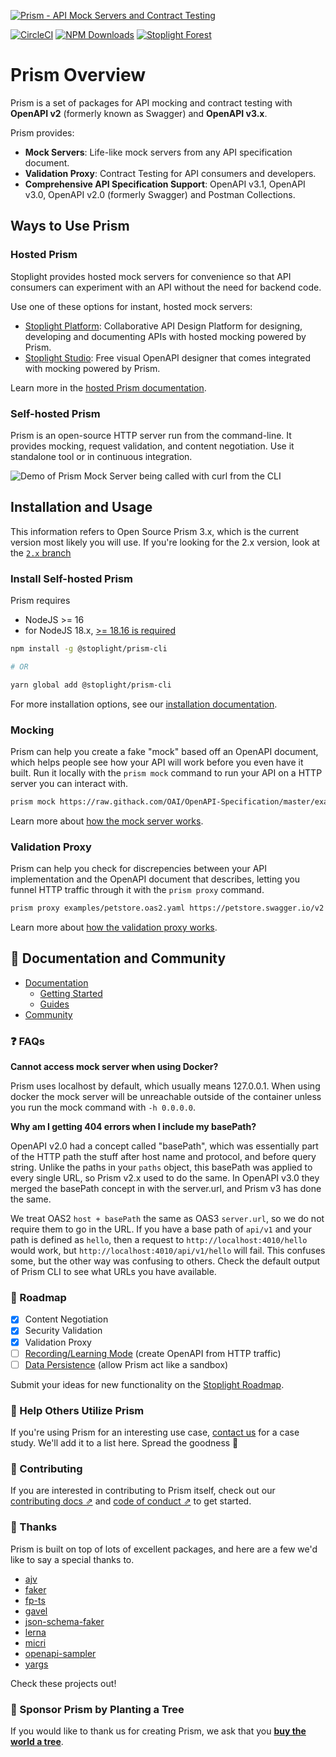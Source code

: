 [![Prism - API Mock Servers and Contract Testing](examples/readme-header.svg)][mocking_landing_page]

[![CircleCI][circle_ci_image]][circle_ci]
[![NPM Downloads][npm_image]][npm]
[![Stoplight Forest](https://img.shields.io/ecologi/trees/stoplightinc)][stoplight_forest]

# Prism Overview

Prism is a set of packages for API mocking and contract testing with **OpenAPI v2** (formerly known as Swagger) and **OpenAPI v3.x**.

Prism provides:

- **Mock Servers**: Life-like mock servers from any API specification document.
- **Validation Proxy**: Contract Testing for API consumers and developers.
- **Comprehensive API Specification Support**: OpenAPI v3.1, OpenAPI v3.0, OpenAPI v2.0 (formerly Swagger) and Postman Collections.

## Ways to Use Prism

### Hosted Prism

Stoplight provides hosted mock servers for convenience so that API consumers can experiment with an API without the need for backend code.

Use one of these options for instant, hosted mock servers:

- [Stoplight Platform](https://stoplight.io/?utm_source=github.com&utm_medium=referral&utm_campaign=github_repo_prism): Collaborative API Design Platform for designing, developing and documenting APIs with hosted mocking powered by Prism.
- [Stoplight Studio](https://stoplight.io/studio/?utm_source=github.com&utm_medium=referral&utm_campaign=github_repo_prism): Free visual OpenAPI designer that comes integrated with mocking powered by Prism.

Learn more in the [hosted Prism documentation](https://docs.stoplight.io/docs/platform/336b74db38c50-work-with-mock-servers).

### Self-hosted Prism

Prism is an open-source HTTP server run from the command-line. It provides mocking, request validation, and content negotiation. Use it standalone tool or in continuous integration.

![Demo of Prism Mock Server being called with curl from the CLI](./examples/prism-cli.svg)

## Installation and Usage

This information refers to Open Source Prism 3.x, which is the current version most likely you will use. If you're looking for the 2.x version, look at the [`2.x` branch][2.x]

### Install Self-hosted Prism

Prism requires

- NodeJS >= 16
- for NodeJS 18.x, [>= 18.16 is required](https://github.com/stoplightio/prism/issues/2305)

```bash
npm install -g @stoplight/prism-cli

# OR

yarn global add @stoplight/prism-cli
```

For more installation options, see our [installation documentation](./docs/getting-started/01-installation.md).

### Mocking

Prism can help you create a fake "mock" based off an OpenAPI document, which helps people see how your API will work before you even have it built. Run it locally with the `prism mock` command to run your API on a HTTP server you can interact with.

```bash
prism mock https://raw.githack.com/OAI/OpenAPI-Specification/master/examples/v3.0/petstore-expanded.yaml
```

Learn more about [how the mock server works](docs/guides/01-mocking.md).

### Validation Proxy

Prism can help you check for discrepencies between your API implementation and the OpenAPI document that describes, letting you funnel HTTP traffic through it with the `prism proxy` command.

```bash
prism proxy examples/petstore.oas2.yaml https://petstore.swagger.io/v2
```

Learn more about [how the validation proxy works](docs/guides/03-validation-proxy.md).

## 📖 Documentation and Community

- [Documentation](https://docs.stoplight.io/docs/prism/674b27b261c3c-prism-overview)
  - [Getting Started](./docs/getting-started/01-installation.md)
  - [Guides](./docs/guides/01-mocking.md)
- [Community](https://github.com/stoplightio/prism/discussions)

### ❓ FAQs

**Cannot access mock server when using Docker?**

Prism uses localhost by default, which usually means 127.0.0.1. When using docker the mock server will
be unreachable outside of the container unless you run the mock command with `-h 0.0.0.0`.

**Why am I getting 404 errors when I include my basePath?**

OpenAPI v2.0 had a concept called "basePath", which was essentially part of the HTTP path the stuff
after host name and protocol, and before query string. Unlike the paths in your `paths` object, this
basePath was applied to every single URL, so Prism v2.x used to do the same. In OpenAPI v3.0 they
merged the basePath concept in with the server.url, and Prism v3 has done the same.

We treat OAS2 `host + basePath` the same as OAS3 `server.url`, so we do not require them to go in
the URL. If you have a base path of `api/v1` and your path is defined as `hello`, then a request to
`http://localhost:4010/hello` would work, but `http://localhost:4010/api/v1/hello` will fail. This
confuses some, but the other way was confusing to others. Check the default output of Prism CLI to
see what URLs you have available.

### 🚧 Roadmap

- [x] Content Negotiation
- [x] Security Validation
- [x] Validation Proxy
- [ ] [Recording/Learning Mode](https://roadmap.stoplight.io/c/66-learning-recording?utm_source=github&utm_medium=prism&utm_campaign=readme) (create OpenAPI from HTTP traffic)
- [ ] [Data Persistence](https://roadmap.stoplight.io/c/50-persisted-mock-data?utm_source=github&utm_medium=prism&utm_campaign=readme) (allow Prism act like a sandbox)

Submit your ideas for new functionality on the [Stoplight Roadmap](https://roadmap.stoplight.io/?utm_source=github&utm_medium=prism&utm_campaign=readme).

### 🏁 Help Others Utilize Prism

If you're using Prism for an interesting use case, [contact us](mailto:growth@stoplight.io) for a case study. We'll add it to a list here. Spread the goodness 🎉

### 👏 Contributing

If you are interested in contributing to Prism itself, check out our [contributing docs ⇗][contributing] and [code of conduct ⇗][code_of_conduct] to get started.

### 🎉 Thanks

Prism is built on top of lots of excellent packages, and here are a few we'd like to say a special thanks to.

- [ajv](https://www.npmjs.com/package/ajv)
- [faker](https://www.npmjs.com/package/@faker-js/faker)
- [fp-ts](https://www.npmjs.com/package/fp-ts)
- [gavel](https://www.npmjs.com/package/gavel)
- [json-schema-faker](https://www.npmjs.com/package/json-schema-faker)
- [lerna](https://www.npmjs.com/package/lerna)
- [micri](https://www.npmjs.com/package/micri)
- [openapi-sampler](https://www.npmjs.com/package/openapi-sampler)
- [yargs](https://www.npmjs.com/package/yargs)

Check these projects out!

### 🌲 Sponsor Prism by Planting a Tree

If you would like to thank us for creating Prism, we ask that you [**buy the world a tree**](https://ecologi.com/stoplightinc).

[code_of_conduct]: CODE_OF_CONDUCT.md
[contributing]: CONTRIBUTING.md
[download-release]: https://github.com/stoplightio/prism/releases/latest
[core]: https://www.npmjs.com/package/@stoplight/prism-core
[http]: https://www.npmjs.com/package/@stoplight/prism-http
[http-server]: https://www.npmjs.com/package/@stoplight/prism-http-server
[cli]: https://www.npmjs.com/package/@stoplight/prism-cli
[cli-docs]: ./docs/getting-started/03-cli.md
[2.x]: https://github.com/stoplightio/prism/tree/2.x
[http-docs]: packages/http/README.md
[mocking_landing_page]: https://stoplight.io/api-mocking?utm_source=github.com&utm_medium=referral&utm_campaign=github_repo_prism
[circle_ci]: https://circleci.com/gh/stoplightio/prism
[circle_ci_image]: https://img.shields.io/circleci/build/github/stoplightio/prism/master
[npm]: https://www.npmjs.com/package/@stoplight/prism-cli
[npm_image]: https://img.shields.io/npm/dw/@stoplight/prism-http?color=blue
[stoplight_forest]: https://ecologi.com/stoplightinc
